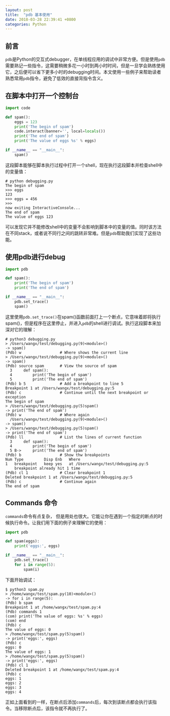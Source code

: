 ```yaml
---
layout: post
title:  "pdb 基本使用"
date: 2018-03-28 22:39:41 +0800 
categories: Python
---
```


## 前言
`pdb`是Python的交互式debugger，在单线程应用的调试中非常方便。但是使用`pdb`需要熟记一些指令，这需要稍微多花一小时到两小时时间，但是一旦学会熟练使用它，之后便可以省下更多小时的debugging时间。本文使用一些例子来帮助读者熟悉常用`pdb`指令，避免了低效的直接背指令含义。

## 在脚本中打开一个控制台
```python
import code

def spam():
    eggs = 123
    print('The begin of spam')
    code.interact(banner='', local=locals())
    print('The end of spam')
    print('The value of eggs %s' % eggs)

if __name__ == "__main__":
    spam()
```
这段脚本能够在脚本执行过程中打开一个shell，现在执行这段脚本并检查shell中的变量值：
```
# python debugging.py
The begin of spam
>>> eggs
123
>>> eggs = 456
>>>
now exiting InteractiveConsole...
The end of spam
The value of eggs 123
```
可以发现它并不能修改shell中的变量不会影响到脚本中的变量的值。同时该方法在不同stack，或者说不同行之间的跳转非常难。但是`pdb`帮助我们实现了这些功能。

## 使用pdb进行debug
```python
import pdb

def spam():
    print('The begin of spam')
    print('The end of spam')

if __name__ == "__main__":
    pdb.set_trace()
    spam()
```
这里使用`pdb.set_trace()`在spam()函数前面打上一个断点，它意味着即将执行spam()，但是程序在这里停止，并进入`pdb`的shell进行调试。执行这段脚本来加深对它的理解：
```
# python3 debugging.py
> /Users/wangx/test/debugging.py(9)<module>()
-> spam()
(Pdb) w                 # Where shows the current line
> /Users/wangx/test/debugging.py(9)<module>()
-> spam()
(Pdb) source spam       # View the source of spam
  3  	def spam():
  4  	    print('The begin of spam')
  5  	    print('The end of spam')
(Pdb) b 5               # Add a breakpoint to line 5
Breakpoint 1 at /Users/wangx/test/debugging.py:5
(Pdb) c                 # Continue until the next breakpoint or exception
The begin of spam
> /Users/wangx/test/debugging.py(5)spam()
-> print('The end of spam')
(Pdb) w                 # Where again
  /Users/wangx/test/debugging.py(9)<module>()
-> spam()
> /Users/wangx/test/debugging.py(5)spam()
-> print('The end of spam')
(Pdb) ll                # List the lines of current function
  3  	def spam():
  4  	    print('The begin of spam')
  5 B->	    print('The end of spam')
(Pdb) b                 # Show thw breakpoints
Num Type         Disp Enb   Where
1   breakpoint   keep yes   at /Users/wangx/test/debugging.py:5
	breakpoint already hit 1 time
(Pdb) cl 1              # Clear breakpoint 1
Deleted breakpoint 1 at /Users/wangx/test/debugging.py:5
(Pdb) c                 # Continue again
The end of spam
```

## Commands 命令
`commands`命令有点复杂， 但是用处也很大。它能让你在遇到一个指定的断点的时候执行命令。让我们用下面的例子来理解它的使用：

```python
import pdb

def spam(eggs):
    print('eggs:', eggs)

if __name__ == "__main__":
    pdb.set_trace()
    for i in range(5):
        spam(i)
```
下面开始调试：
```
$ python3 spam.py
> /home/wangx/test/spam.py(10)<module>()
-> for i in range(5):
(Pdb) b spam
Breakpoint 1 at /home/wangx/test/spam.py:4
(Pdb) commands 1
(com) print('The value of eggs: %s' % eggs)
(com) end
(Pdb) c
The value of eggs: 0
> /home/wangx/test/spam.py(5)spam()
-> print('eggs:', eggs)
(Pdb) c
eggs: 0
The value of eggs: 1
> /home/wangx/test/spam.py(5)spam()
-> print('eggs:', eggs)
(Pdb) cl 1
Deleted breakpoint 1 at /home/wangx/test/spam.py:4
(Pdb) c
eggs: 1
eggs: 2
eggs: 3
eggs: 4
```
正如上面看到的一样，在断点后添加`commands`后，每次到该断点都会执行该指令。当移除断点后，该指令就不再执行了。

